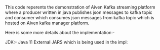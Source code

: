 This code reperents the demonstration of Aiven Kafka streaming platform where a producer written in java publishes json messages to kafka topic and consumer which consumes json messages from kafka topic which is hosted on Aiven kafka manager platform.

Here is some more details about the implementation:-

JDK:- Java 11
External JARS which is being used in the impl:

